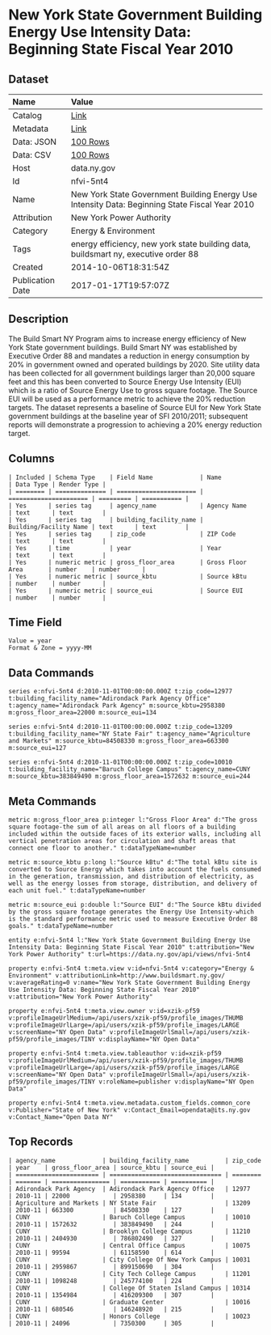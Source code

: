 # New York State Government Building Energy Use Intensity Data: Beginning State Fiscal Year 2010

## Dataset

| Name | Value |
| :--- | :---- |
| Catalog | [Link](https://catalog.data.gov/dataset/new-york-state-government-building-energy-use-intensity-data-beginning-state-fiscal-year-2) |
| Metadata | [Link](https://data.ny.gov/api/views/nfvi-5nt4) |
| Data: JSON | [100 Rows](https://data.ny.gov/api/views/nfvi-5nt4/rows.json?max_rows=100) |
| Data: CSV | [100 Rows](https://data.ny.gov/api/views/nfvi-5nt4/rows.csv?max_rows=100) |
| Host | data.ny.gov |
| Id | nfvi-5nt4 |
| Name | New York State Government Building Energy Use Intensity Data: Beginning State Fiscal Year 2010 |
| Attribution | New York Power Authority |
| Category | Energy & Environment |
| Tags | energy efficiency, new york state building data, buildsmart ny, executive order 88 |
| Created | 2014-10-06T18:31:54Z |
| Publication Date | 2017-01-17T19:57:07Z |

## Description

The Build Smart NY Program aims to increase energy efficiency of New York State government buildings. Build Smart NY was established by Executive Order 88 and mandates a reduction in energy consumption by 20% in government owned and operated buildings by 2020. Site utility data has been collected for all government buildings larger than 20,000 square feet and this has been converted to Source Energy Use Intensity (EUI) which is a ratio of Source Energy Use to gross square footage.  The Source EUI will be used as a performance metric to achieve the 20% reduction targets. The dataset represents a baseline of Source EUI for New York State government buildings at the baseline year of SFI 2010/2011; subsequent reports will demonstrate a progression to achieving a 20% energy reduction target.

## Columns

```ls
| Included | Schema Type    | Field Name             | Name                   | Data Type | Render Type |
| ======== | ============== | ====================== | ====================== | ========= | =========== |
| Yes      | series tag     | agency_name            | Agency Name            | text      | text        |
| Yes      | series tag     | building_facility_name | Building/Facility Name | text      | text        |
| Yes      | series tag     | zip_code               | ZIP Code               | text      | text        |
| Yes      | time           | year                   | Year                   | text      | text        |
| Yes      | numeric metric | gross_floor_area       | Gross Floor Area       | number    | number      |
| Yes      | numeric metric | source_kbtu            | Source kBtu            | number    | number      |
| Yes      | numeric metric | source_eui             | Source EUI             | number    | number      |
```

## Time Field

```ls
Value = year
Format & Zone = yyyy-MM
```

## Data Commands

```ls
series e:nfvi-5nt4 d:2010-11-01T00:00:00.000Z t:zip_code=12977 t:building_facility_name="Adirondack Park Agency Office" t:agency_name="Adirondack Park Agency" m:source_kbtu=2958380 m:gross_floor_area=22000 m:source_eui=134

series e:nfvi-5nt4 d:2010-11-01T00:00:00.000Z t:zip_code=13209 t:building_facility_name="NY State Fair" t:agency_name="Agriculture and Markets" m:source_kbtu=84508330 m:gross_floor_area=663300 m:source_eui=127

series e:nfvi-5nt4 d:2010-11-01T00:00:00.000Z t:zip_code=10010 t:building_facility_name="Baruch College Campus" t:agency_name=CUNY m:source_kbtu=383849490 m:gross_floor_area=1572632 m:source_eui=244
```

## Meta Commands

```ls
metric m:gross_floor_area p:integer l:"Gross Floor Area" d:"The gross square footage-the sum of all areas on all floors of a building included within the outside faces of its exterior walls, including all vertical penetration areas for circulation and shaft areas that connect one floor to another." t:dataTypeName=number

metric m:source_kbtu p:long l:"Source kBtu" d:"The total kBtu site is converted to Source Energy which takes into account the fuels consumed in the generation, transmission, and distribution of electricity, as well as the energy losses from storage, distribution, and delivery of each unit fuel." t:dataTypeName=number

metric m:source_eui p:double l:"Source EUI" d:"The Source kBtu divided by the gross square footage generates the Energy Use Intensity-which is the standard performance metric used to measure Executive Order 88 goals." t:dataTypeName=number

entity e:nfvi-5nt4 l:"New York State Government Building Energy Use Intensity Data: Beginning State Fiscal Year 2010" t:attribution="New York Power Authority" t:url=https://data.ny.gov/api/views/nfvi-5nt4

property e:nfvi-5nt4 t:meta.view v:id=nfvi-5nt4 v:category="Energy & Environment" v:attributionLink=http://www.buildsmart.ny.gov/ v:averageRating=0 v:name="New York State Government Building Energy Use Intensity Data: Beginning State Fiscal Year 2010" v:attribution="New York Power Authority"

property e:nfvi-5nt4 t:meta.view.owner v:id=xzik-pf59 v:profileImageUrlMedium=/api/users/xzik-pf59/profile_images/THUMB v:profileImageUrlLarge=/api/users/xzik-pf59/profile_images/LARGE v:screenName="NY Open Data" v:profileImageUrlSmall=/api/users/xzik-pf59/profile_images/TINY v:displayName="NY Open Data"

property e:nfvi-5nt4 t:meta.view.tableauthor v:id=xzik-pf59 v:profileImageUrlMedium=/api/users/xzik-pf59/profile_images/THUMB v:profileImageUrlLarge=/api/users/xzik-pf59/profile_images/LARGE v:screenName="NY Open Data" v:profileImageUrlSmall=/api/users/xzik-pf59/profile_images/TINY v:roleName=publisher v:displayName="NY Open Data"

property e:nfvi-5nt4 t:meta.view.metadata.custom_fields.common_core v:Publisher="State of New York" v:Contact_Email=opendata@its.ny.gov v:Contact_Name="Open Data NY"
```

## Top Records

```ls
| agency_name             | building_facility_name          | zip_code | year    | gross_floor_area | source_kbtu | source_eui | 
| ======================= | =============================== | ======== | ======= | ================ | =========== | ========== | 
| Adirondack Park Agency  | Adirondack Park Agency Office   | 12977    | 2010-11 | 22000            | 2958380     | 134        | 
| Agriculture and Markets | NY State Fair                   | 13209    | 2010-11 | 663300           | 84508330    | 127        | 
| CUNY                    | Baruch College Campus           | 10010    | 2010-11 | 1572632          | 383849490   | 244        | 
| CUNY                    | Brooklyn College Campus         | 11210    | 2010-11 | 2404930          | 786802490   | 327        | 
| CUNY                    | Central Office Campus           | 10075    | 2010-11 | 99594            | 61158590    | 614        | 
| CUNY                    | City College Of New York Campus | 10031    | 2010-11 | 2959867          | 899150690   | 304        | 
| CUNY                    | City Tech College Campus        | 11201    | 2010-11 | 1098248          | 245774100   | 224        | 
| CUNY                    | College Of Staten Island Campus | 10314    | 2010-11 | 1354984          | 416209300   | 307        | 
| CUNY                    | Graduate Center                 | 10016    | 2010-11 | 680546           | 146248920   | 215        | 
| CUNY                    | Honors College                  | 10023    | 2010-11 | 24096            | 7350300     | 305        | 
```